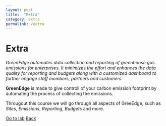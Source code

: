 ```yaml
---
layout: post
title:  "Extra"
category: extra
permalink: /extra
---
```

# Extra
*GreenEdge automates data collection and reporting of greenhouse gas emissions for enterprises. It minimizes the effort and enhances the data quality for reporting and budgets along with a customized dashboard to further engage staff members, partners and customers.*

**GreenEdge** is made to give controll of your carbon emission footprint by automating the process of collecting the emissions.

Througout this course we will go through all aspects of GreeEdge, such as *Sites*, *Emissions*, *Reporting*, *Budgets* and more.

<a class="offset-4 btn btn-success btn-lg" href="/extra-lab" role="button">Go to lab</a>
<a class="btn btn-info btn-lg" href="/" role="button">Back</a>